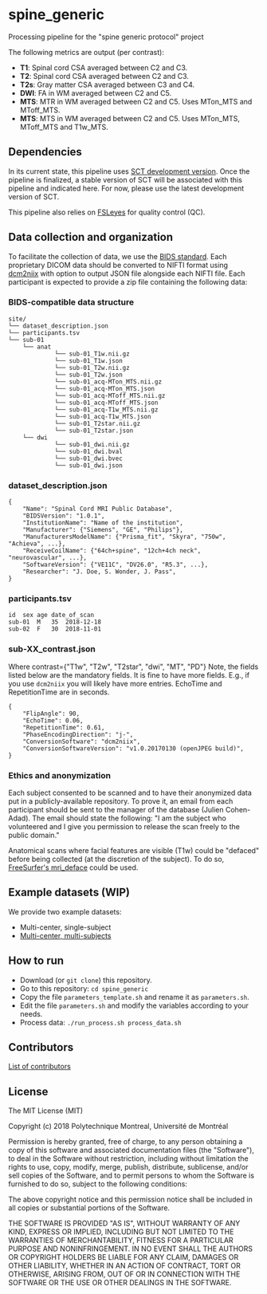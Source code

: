 # spine_generic

Processing pipeline for the "spine generic protocol" project

The following metrics are output (per contrast):
- **T1**: Spinal cord CSA averaged between C2 and C3.
- **T2**: Spinal cord CSA averaged between C2 and C3.
- **T2s**: Gray matter CSA averaged between C3 and C4.
- **DWI**: FA in WM averaged between C2 and C5.
- **MTS**: MTR in WM averaged between C2 and C5. Uses MTon_MTS and MToff_MTS.
- **MTS**: MTS in WM averaged between C2 and C5. Uses MTon_MTS, MToff_MTS and T1w_MTS.

## Dependencies

In its current state, this pipeline uses [SCT development version](https://github.com/neuropoly/spinalcordtoolbox#install-from-github-development). Once the pipeline is finalized, a stable version of SCT will be associated with this pipeline and indicated here. For now, please use the latest development version of SCT.

This pipeline also relies on [FSLeyes](https://fsl.fmrib.ox.ac.uk/fsl/fslwiki/FSLeyes) for quality control (QC).

## Data collection and organization

To facilitate the collection of data, we use the [BIDS standard](http://bids.neuroimaging.io/). Each proprietary DICOM data should be converted to NIFTI format using [dcm2niix](https://www.nitrc.org/plugins/mwiki/index.php/dcm2nii:MainPage) with option to output JSON file alongside each NIFTI file. Each participant is expected to provide a zip file containing the following data:

### BIDS-compatible data structure
~~~
site/
└── dataset_description.json
└── participants.tsv
└── sub-01
    └── anat
             └── sub-01_T1w.nii.gz
             └── sub-01_T1w.json
             └── sub-01_T2w.nii.gz
             └── sub-01_T2w.json
             └── sub-01_acq-MTon_MTS.nii.gz
             └── sub-01_acq-MTon_MTS.json
             └── sub-01_acq-MToff_MTS.nii.gz
             └── sub-01_acq-MToff_MTS.json
             └── sub-01_acq-T1w_MTS.nii.gz
             └── sub-01_acq-T1w_MTS.json
             └── sub-01_T2star.nii.gz
             └── sub-01_T2star.json
    └── dwi
             └── sub-01_dwi.nii.gz
             └── sub-01_dwi.bval
             └── sub-01_dwi.bvec
             └── sub-01_dwi.json
~~~
### dataset_description.json
```
{
	"Name": "Spinal Cord MRI Public Database",
	"BIDSVersion": "1.0.1",
	"InstitutionName": "Name of the institution",
	"Manufacturer": {"Siemens", "GE", "Philips"},
	"ManufacturersModelName": {"Prisma_fit", "Skyra", "750w", "Achieva", ...},
	"ReceiveCoilName": {"64ch+spine", "12ch+4ch neck", "neurovascular", ...},
	"SoftwareVersion": {"VE11C", "DV26.0", "R5.3", ...},
	"Researcher": "J. Doe, S. Wonder, J. Pass",
}
```

### participants.tsv

~~~
id	sex	age	date_of_scan
sub-01	M	35	2018-12-18
sub-02	F	30	2018-11-01
~~~

### sub-XX_contrast.json

Where contrast={"T1w", "T2w", "T2star", "dwi", "MT", "PD"}
Note, the fields listed below are the mandatory fields. It is fine to have more fields. E.g., if you use `dcm2niix` you will likely have more entries. EchoTime and RepetitionTime are in seconds.
```
{
	"FlipAngle": 90,
	"EchoTime": 0.06,
	"RepetitionTime": 0.61,
	"PhaseEncodingDirection": "j-",
	"ConversionSoftware": "dcm2niix",
	"ConversionSoftwareVersion": "v1.0.20170130 (openJPEG build)",
}
```

### Ethics and anonymization

Each subject consented to be scanned and to have their anonymized data put in a publicly-available repository. To prove it, an email from each participant should be sent to the manager of the database (Julien Cohen-Adad). The email should state the following: "I am the subject who volunteered and I give you permission to release the scan freely to the public domain."

Anatomical scans where facial features are visible (T1w) could be "defaced" before being collected (at the discretion of the subject). To do so, [FreeSurfer's mri_deface](https://surfer.nmr.mgh.harvard.edu/fswiki/mri_deface ) could be used.

## Example datasets (WIP)

We provide two example datasets:
- Multi-center, single-subject
- [Multi-center, multi-subjects](https://osf.io/jkxzp/)

## How to run

- Download (or `git clone`) this repository.
- Go to this repository: `cd spine_generic`
- Copy the file `parameters_template.sh` and rename it as `parameters.sh`.
- Edit the file `parameters.sh` and modify the variables according to your needs.
- Process data: `./run_process.sh process_data.sh`

## Contributors

[List of contributors](https://github.com/sct-pipeline/spine_generic/graphs/contributors)

## License

The MIT License (MIT)

Copyright (c) 2018 Polytechnique Montreal, Université de Montréal

Permission is hereby granted, free of charge, to any person obtaining a copy of this software and associated documentation files (the "Software"), to deal in the Software without restriction, including without limitation the rights to use, copy, modify, merge, publish, distribute, sublicense, and/or sell copies of the Software, and to permit persons to whom the Software is furnished to do so, subject to the following conditions:

The above copyright notice and this permission notice shall be included in all copies or substantial portions of the Software.

THE SOFTWARE IS PROVIDED "AS IS", WITHOUT WARRANTY OF ANY KIND, EXPRESS OR IMPLIED, INCLUDING BUT NOT LIMITED TO THE WARRANTIES OF MERCHANTABILITY, FITNESS FOR A PARTICULAR PURPOSE AND NONINFRINGEMENT. IN NO EVENT SHALL THE AUTHORS OR COPYRIGHT HOLDERS BE LIABLE FOR ANY CLAIM, DAMAGES OR OTHER LIABILITY, WHETHER IN AN ACTION OF CONTRACT, TORT OR OTHERWISE, ARISING FROM, OUT OF OR IN CONNECTION WITH THE SOFTWARE OR THE USE OR OTHER DEALINGS IN THE SOFTWARE.
